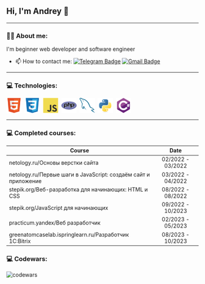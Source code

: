 
## Hi, I'm Andrey 👋

---

### :man_technologist: About me:
I'm beginner web developer and software engineer

- :mailbox: How to contact me: [![Telegram Badge](https://img.shields.io/badge/-qq_71Y3-blue?style=flat&logo=Telegram&logoColor=white)](https://t.me/qq_71Y3) [![Gmail Badge](https://img.shields.io/badge/-Gmail-red?style=flat&logo=Gmail&logoColor=white)](mailto:andreygrishunin@gmail.com)

---

### 💻 Technologies:

<div>
  <img src="https://github.com/devicons/devicon/blob/master/icons/html5/html5-original.svg" title="html5" alt="html5" width="40" height="40"/>&nbsp;
  <img src="https://github.com/devicons/devicon/blob/master/icons/css3/css3-original.svg" title="css" alt="css" width="40" height="40"/>&nbsp;
  <img src="https://github.com/devicons/devicon/blob/master/icons/javascript/javascript-original.svg" title="javascript" alt="javascript" width="40" height="40"/>&nbsp;
  <img src="https://github.com/devicons/devicon/blob/master/icons/php/php-original.svg" title="php" alt="php" width="40" height="40"/>&nbsp;
  <img src="https://github.com/devicons/devicon/blob/master/icons/mysql/mysql-original.svg" title="mysql" alt="mysql" width="40" height="40"/>&nbsp;
  <img src="https://github.com/devicons/devicon/blob/master/icons/python/python-original.svg" title="python" alt="python" width="40" height="40"/>&nbsp;
  <img src="https://github.com/devicons/devicon/blob/master/icons/csharp/csharp-original.svg" title="csharp" alt="csharp" width="40" height="40"/>&nbsp;
  
</div>

---

### 💻 Completed courses:

| Course                                                          | Date              |
| ----------------------------------------------------------------| :---------------: |
| netology.ru/Основы верстки сайта                                | 02/2022 - 03/2022 |
| netology.ru/Первые шаги в JavaScript: создаём сайт и приложение | 03/2022 - 04/2022 |
| stepik.org/Веб-разработка для начинающих: HTML и CSS            | 08/2022 - 08/2022 |
| stepik.org/JavaScript для начинающих                            | 09/2022 - 10/2023 |
| practicum.yandex/Веб разработчик                                | 02/2023 - 05/2023 |
| greenatomcaselab.ispringlearn.ru/Разработчик 1С:Bitrix          | 08/2023 - 10/2023 |

 ### 💻 Codewars:

![codewars](https://www.codewars.com/users/71Y3/badges/large)
